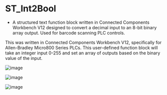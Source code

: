 # ST_Int2Bool
* A structured text function block written in Connected Components Workbench V12 designed to convert a decimal input to an 8-bit binary array output. Used for barcode scanning PLC controls.

This was written in Connected Components Workbench V12, specifically for Allen-Bradley Micro800 Series PLCs.
This user-defined function block will take an integer input 0-255 and set an array of outputs based on the binary value of the input.

![image](https://user-images.githubusercontent.com/31356222/202545067-02c9c583-47cd-44fe-a336-2f05638ff004.png)

![image](https://user-images.githubusercontent.com/31356222/202551745-10892992-2d71-4def-b391-c5528288d5c2.png)

![image](https://user-images.githubusercontent.com/31356222/202545361-d387c879-a93d-4e7b-ad46-82d674e4664a.png)
